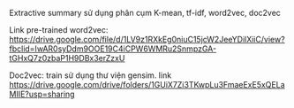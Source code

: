 Extractive summary sử dụng phân cụm K-mean, tf-idf, word2vec, doc2vec

Link pre-trained word2vec: https://drive.google.com/file/d/1LV9z1RXkEg0niuC15jcW2JeeYDilXiiC/view?fbclid=IwAR0syDdm9OOE19C4iCPW6WMRu2SnmpzGA-tGHxQ7z0zbaP1H9DBx3erZzxU

Doc2vec: train sử dụng thư viện gensim.
link https://drive.google.com/drive/folders/1GUiX7Zi3TKwpLu3FmaeExE5xQELaMIIE?usp=sharing
